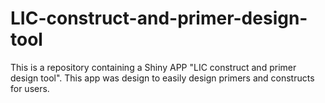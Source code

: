 # LIC-construct-and-primer-design-tool
This is a repository containing a Shiny APP "LIC construct and primer design tool". This app was design to easily design primers and constructs for users. 
